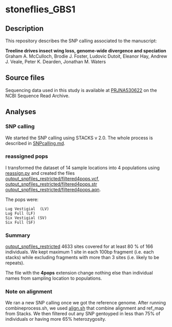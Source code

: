 # stoneflies_GBS1

## Description
This repository describes the SNP calling associated to the manuscript:


**Treeline drives insect wing loss, genome-wide divergence and speciation**
Graham A. McCulloch, Brodie J. Foster, Ludovic Dutoit, Eleanor Hay, Andrew J. Veale, Peter K. Dearden, Jonathan M. Waters


## Source files

Sequencing data used in this study is available at [PRJNA530622](http://www.ncbi.nlm.nih.gov/bioproject/530622) on the NCBI Sequence Read Archive. 



## Analyses
### SNP calling

We started the SNP calling using STACKS v 2.0. The whole process is described in [SNPcalling.md](SNPcalling.md).


### reassigned pops


I transformed the dataset of 14 sample locations into 4 populations using [reassign.py](reassign.py) and created the files [output_snpfiles_restricted/filtered4pops.vcf](output_snpfiles_restricted/filtered4pops.vcf),  [output_snpfiles_restricted/filtered4pops.str](output_snpfiles_restricted/filtered4pops.str) [output_snpfiles_restricted/filtered4pops.aqn](output_snpfiles_restricted/filtered4pops.aqn).

The pops were:

```
Lug Vestigial  (LV)
Lug Full (LF)
Six Vestigial (SV)
Six Full (SF)
```

### Summary

[output_snpfiles_restricted](output_snpfiles_restricted)  4633 sites covered for at least 80 % of 166 individuals. We kept maximum 1 site in each 100bp fragment (i.e. each stacks) while excluding fragments with more than 3 sites (i.e. likely to be repeats).

The file with the **4pops** extension change nothing else than individual names from sampling location to populations.


### Note on alignment


We ran a new SNP calling once we got the reference genome.  After running combineprocess.sh, we used [align.sh](align.sh) that combine alignment and ref_map from Stacks. We then filtered out any SNP gentoyped in less than 75% of individuals or having more 65% heterozygosity.
